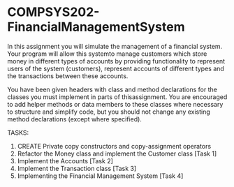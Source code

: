 # COMPSYS202-FinancialManagementSystem

In this assignment you will simulate the management of a financial system. 
Your program will allow this systemto manage customers which store money in 
different types of accounts by providing functionality to represent users of 
the system (customers), represent accounts of different types and the 
transactions between these accounts. 

You have been given headers with class and method declarations for the classes 
you must implement in parts of thisassignment. You are encouraged to add 
helper methods or data members to these classes where necessary to structure 
and simplify code, but you should not change any existing method 
declarations (except where specified).

TASKS:
1.  CREATE Private copy constructors and copy-assignment operators
2.  Refactor the Money class and implement the Customer class [Task 1]
3.  Implement the Accounts [Task 2]
4.  Implement the Transaction class [Task 3]
5.  Implementing the Financial Management System [Task 4]
